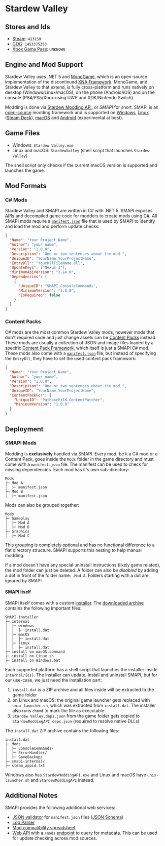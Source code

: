 # Stardew Valley

## Stores and Ids

- [Steam](https://store.steampowered.com/app/413150/Stardew_Valley/): `413150`
- [GOG](https://www.gog.com/game/stardew_valley): `1453375253`
- [Xbox Game Pass](https://www.xbox.com/en-US/games/store/p/9MWR1NC6VQ6L): `UNKNOWN`

## Engine and Mod Support

Stardew Valley uses .NET 5 and [MonoGame](https://github.com/MonoGame/MonoGame), which is an open-source implementation of the discontinued [XNA Framework](https://en.wikipedia.org/wiki/Microsoft_XNA). MonoGame, and Stardew Valley to that extend, is fully cross-platform and runs natively on desktop (Windows/Linux/macOS), on the phone (Android/iOS) and on the console (PS4/PS5/Xbox using UWP and XDK/Nintendo Switch).

Modding is done via [Stardew Modding API](https://smapi.io/), or _SMAPI_ for short. SMAPI is an [open-source](https://github.com/Pathoschild/SMAPI) modding framework and is supported on [Windows](https://stardewvalleywiki.com/Modding:Installing_SMAPI_on_Windows), [Linux](https://stardewvalleywiki.com/Modding:Installing_SMAPI_on_Linux) ([Steam Deck](https://stardewvalleywiki.com/Modding:Installing_SMAPI_on_Mac)), [macOS](https://stardewvalleywiki.com/Modding:Installing_SMAPI_on_Mac) and [Android](https://stardewvalleywiki.com/Modding:Installing_SMAPI_on_Android) (experimental at best).

## Game Files

- Windows: `Stardew Valley.exe`
- Linux and macOS: `StardewValley` (shell script that launches `Stardew Valley`)

The shell script only checks if the current macOS version is supported and launches the game.

## Mod Formats

### C# Mods

Stardew Valley and SMAPI are written in C# with .NET 5. SMAPI exposes [APIs](https://stardewvalleywiki.com/Modding:Modder_Guide/APIs) and decompiled game code for modders to create mods using [C#](https://stardewvalleywiki.com/Modding:Modder_Guide/Get_Started). All SMAPI mods require a [`manifest.json`](https://stardewvalleywiki.com/Modding:Modder_Guide/APIs/Manifest) file that is used by SMAPI to identify and load the mod and perform update checks:

```json
{
  "Name": "Your Project Name",
  "Author": "your name",
  "Version": "1.0.0",
  "Description": "One or two sentences about the mod.",
  "UniqueID": "YourName.YourProjectName",
  "EntryDll": "YourDllFileName.dll", 
  "UpdateKeys": ["Nexus:1"],
  "MinimumApiVersion": "3.14.0",
  "Dependencies": [
    {
      "UniqueID": "SMAPI.ConsoleCommands",
      "MinimumVersion": "3.8.0",
      "IsRequired": false
    }
  ]
}
```

### Content Packs

C# mods are the most common Stardew Valley mods, however mods that don't required code and just change assets can be [Content Packs](https://stardewvalleywiki.com/Modding:Content_packs) instead. These mods are usually a collection of JSON and image files loaded by a specific [Content Pack Framework](https://stardewvalleywiki.com/Modding:Content_pack_frameworks), which itself is just a SMAPI C# mod. These mods also come with a [`manifest.json`](https://stardewvalleywiki.com/Modding:Modder_Guide/APIs/Manifest) file, but instead of specifying the `EntryDll`, they have to set the used content pack framework:

```json
{
  "Name": "Your Project Name",
  "Author": "your name",
  "Version": "1.0.0",
  "Description": "One or two sentences about the mod.",
  "UniqueID": "YourName.YourProjectName",
  "ContentPackFor": {
    "UniqueID": "Pathoschild.ContentPatcher",
    "MinimumVersion": "1.0.0"
  }
}
```

## Deployment

### SMAPI Mods

Modding is **exclusively** handled via SMAPI. Every mod, be it a C# mod or a Content Pack, goes inside the `Mods` folder in the game directory and must come with a `manifest.json` file. The manifest can be used to check for missing dependencies. Each mod has it's own sub-directory:

```text
Mods
├─ Mod A
│  ├─ manifest.json
├─ Mod B
│  ├─ manifest.json
```

Mods can also be grouped together:

```text
Mods
├─ Gameplay
│  ├─ Mod A
│  ├─ Mod B
├─ Graphics
│  ├─ Mod C
```

This grouping is completely optional and has no functional difference to a flat directory structure. SMAPI supports this nesting to help manual modding.

If a mod doesn't have any special uninstall instructions (likely game related), the mod folder can just be deleted. A folder can also be _disabled_ by adding a dot in front of the folder name: `.Mod A`. Folders starting with a dot are ignored by SMAPI.

#### SMAPI itself

SMAPI itself comes with a custom [installer](https://github.com/Pathoschild/SMAPI/tree/develop/src/SMAPI.Installer). The [downloaded archive](https://www.nexusmods.com/stardewvalley/mods/2400?tab=files) contains the following important files:

```text
SMAPI installer
├─ internal
│  ├─ windows
│  │  ├─ install.dat
│  ├─ macOS
│  │  ├─ install.dat
│  ├─ linux
│  │  ├─ install.dat
├─ install on macOS.command
├─ install on Linux.sh
├─ install on Windows.bat
```

Each supported platform has a shell script that launches the installer inside `internal/{os}`. The installer can update, install and uninstall SMAPI, but for our use-case, we just need the installation part:

1) `install.dat` is a ZIP archive and all files inside will be extracted to the game folder
2) on Linux and macOS: the original game launcher gets replaced with `unix-launcher.sh`, which was extracted from `install.dat`. The installer also runs `chmod` to mark the file as executable.
3) `Stardew Valley.deps.json` from the game folder gets copied to `StardewModdingAPI.deps.json` (required to resolve native DLLs)

The `install.dat` ZIP archive contains the following files:

```text
install.dat
├─ Mods
│  ├─ ConsoleCommands/
│  ├─ ErrorHandler/
│  ├─ SaveBackup/
├─ smapi-internal/
├─ steam_appid.txt
```

Windows also has `StardewModdingAPI.exe` and Linux and macOS have `unix-launcher.sh` and `StardewModdingAPI` instead.

## Additional Notes

SMAPI provides the following additional web services:

- [JSON validator](https://smapi.io/json) for `manifest.json` files ([JSON Schema](https://smapi.io/schemas/manifest.json))
- [Log Parser](https://smapi.io/log)
- [Mod compatibility spreadsheet](https://smapi.io/mods)
- [Web API](https://github.com/Pathoschild/SMAPI/blob/develop/docs/technical/web.md#web-api) with a `/mods` [endpoint](https://github.com/Pathoschild/SMAPI/blob/develop/docs/technical/web.md#mods-endpoint) to query for metadata. This can be used for update checking across mod sources.
